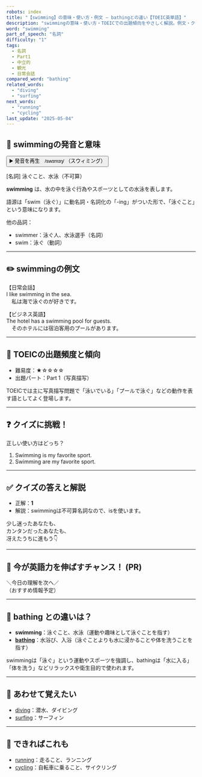 ```yaml
---
robots: index
title: "【swimming】の意味・使い方・例文 ― bathingとの違い【TOEIC英単語】"
description: "swimmingの意味・使い方・TOEICでの出題傾向をやさしく解説。例文・クイズ付きでbathingとの違いもわかりやすく学べます。"
word: "swimming"
part_of_speech: "名詞"
difficulty: "1"
tags:
  - 名詞
  - Part1
  - 中立的
  - 観光
  - 日常会話
compared_word: "bathing"
related_words:
  - "diving"
  - "surfing"
next_words:
  - "running"
  - "cycling"
last_update: "2025-05-04"
---
```


## 🔰 swimmingの発音と意味

<button class="play-audio" onclick="playTTS('swimming')">
  <span class="play-audio-main">
    ▶️ 発音を再生　/swɪmɪŋ/
  </span>
  <span class="play-audio-sub">
    （スウィミング）
  </span>
</button>

[名詞] 泳ぐこと、水泳（不可算）

**swimming** は、水の中を泳ぐ行為やスポーツとしての水泳を表します。

語源は「swim（泳ぐ）」に動名詞・名詞化の「-ing」がついた形で、「泳ぐこと」という意味になります。

他の品詞：  
- swimmer：泳ぐ人、水泳選手（名詞）
- swim：泳ぐ（動詞）

---

## ✏️ swimmingの例文

【日常会話】  
I like swimming in the sea.  
　私は海で泳ぐのが好きです。

【ビジネス英語】  
The hotel has a swimming pool for guests.  
　そのホテルには宿泊客用のプールがあります。

---

## 🎯 TOEICの出題頻度と傾向

- 難易度：★☆☆☆☆
- 出題パート：Part 1（写真描写）

TOEICでは主に写真描写問題で「泳いでいる」「プールで泳ぐ」などの動作を表す語としてよく登場します。

---

## ❓ クイズに挑戦！

正しい使い方はどっち？

1. Swimming is my favorite sport.  
2. Swimming are my favorite sport.

---

## ✅ クイズの答えと解説

- 正解：**1**
- 解説：swimmingは不可算名詞なので、isを使います。

少し迷ったあなたも、  
カンタンだったあなたも、  
冴えたうちに進もう👇️

---

## 🚀 今が英語力を伸ばすチャンス！ (PR)

<div class="info-center">
＼今日の理解を次へ／<br>  
（おすすめ情報予定）
</div>

---

## 🤔  bathing との違いは？

- **swimming**：泳ぐこと、水泳（運動や趣味として泳ぐことを指す）
- **[bathing](/bathing)**：水浴び、入浴（泳ぐことよりも水に浸かることや体を洗うことを指す）

swimmingは「泳ぐ」という運動やスポーツを強調し、bathingは「水に入る」「体を洗う」などリラックスや衛生目的で使われます。

---

## 🧩 あわせて覚えたい

- [diving](/diving)：潜水、ダイビング
- [surfing](/surfing)：サーフィン

---

## 📖 できればこれも

- [running](/running)：走ること、ランニング
- [cycling](/cycling)：自転車に乗ること、サイクリング

<!-- cvid: aid48_bid45 -->
